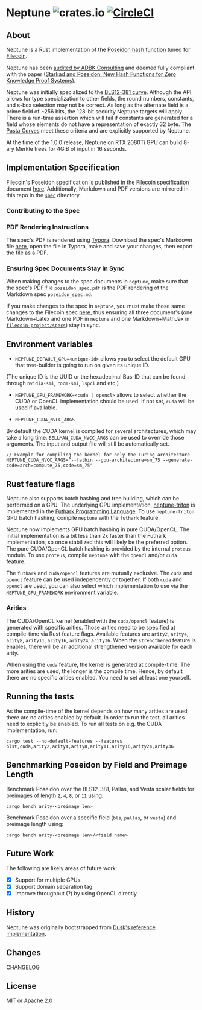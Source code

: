 # Neptune ![crates.io](https://img.shields.io/crates/v/neptune.svg) [![CircleCI](https://circleci.com/gh/filecoin-project/neptune.svg?style=svg)](https://circleci.com/gh/filecoin-project/neptune)

## About
Neptune is a Rust implementation of the [Poseidon hash function](https://www.poseidon-hash.info/) tuned for
[Filecoin](https://filecoin.io/).

Neptune has been [audited by ADBK Consulting](poseidon-in-filecoin-final-report.pdf) and deemed fully compliant with the
paper ([Starkad and Poseidon: New Hash Functions for Zero Knowledge Proof
Systems](https://eprint.iacr.org/2019/458.pdf)).

Neptune was initially specialized to the [BLS12-381 curve](https://electriccoin.co/blog/new-snark-curve/). Although the
API allows for type specialization to other fields, the round numbers, constants, and s-box selection may not be
correct. As long as the alternate field is a prime field of ~256 bits, the 128-bit security Neptune targets will apply.
There is a run-time assertion which will fail if constants are generated for a field whose elements do not have a
representation of exactly 32 byte. The [Pasta Curves](https://github.com/zcash/pasta_curves) meet these criteria and are
explicitly supported by Neptune.

At the time of the 1.0.0 release, Neptune on RTX 2080Ti GPU can build 8-ary Merkle trees for 4GiB of input in 16 seconds.

## Implementation Specification

Filecoin's Poseidon specification is published in the Filecoin specification document [here](https://spec.filecoin.io/#section-algorithms.crypto.poseidon). Additionally, Markdown and PDF versions are mirrored in this repo in the [`spec`](spec) directory.

### Contributing to the Spec

### PDF Rendering Instructions

The spec's PDF is rendered using [Typora](https://typora.io/). Download the spec's Markdown file [here](spec/poseidon_spec.md), open the file in Typora, make and save your changes, then export the file as a PDF.

### Ensuring Spec Documents Stay in Sync

When making changes to the spec documents in `neptune`, make sure that the spec's PDF file `poseidon_spec.pdf` is the PDF rendering of the Markdown spec `poseidon_spec.md`.

If you make changes to the spec in `neptune`, you must make those same changes to the Filecoin spec [here](https://github.com/filecoin-project/specs/blob/master/content/algorithms/crypto/poseidon.md), thus ensuring all three document's (one Markdown+Latex and one PDF in `neptune` and one Markdown+MathJax in [`filecoin-project/specs`](https://github.com/filecoin-project/specs/)) stay in sync.

## Environment variables

 - `NEPTUNE_DEFAULT_GPU=<unique-id>` allows you to select the default GPU that tree-builder is going to run on given its unique ID.

(The unique ID is the UUID or the hexadecimal Bus-ID that can be found through `nvidia-smi`, `rocm-smi`, `lspci` and etc.)

 - `NEPTUNE_GPU_FRAMEWORK=<cuda | opencl>` allows to select whether the CUDA or OpenCL implementation should be used. If not set, `cuda` will be used if available.

 - `NEPTUNE_CUDA_NVCC_ARGS`

By default the CUDA kernel is compiled for several architectures, which may take a long time. `BELLMAN_CUDA_NVCC_ARGS` can be used to override those arguments. The input and output file will still be automatically set.

    // Example for compiling the kernel for only the Turing architecture
    NEPTUNE_CUDA_NVCC_ARGS="--fatbin --gpu-architecture=sm_75 --generate-code=arch=compute_75,code=sm_75"

## Rust feature flags

Neptune also supports batch hashing and tree building, which can be performed on a GPU. The underlying GPU
implementation, [neptune-triton](https://github.com/filecoin-project/neptune-triton) is implemented in the [Futhark
Programming Language](https://futhark-lang.org/). To use `neptune-triton` GPU batch hashing, compile `neptune` with the
`futhark` feature.

Neptune now implements GPU batch hashing in pure CUDA/OpenCL. The initial implementation is a bit less than 2x faster than
the Futhark implementation, so once stabilized this will likely be the preferred option. The pure CUDA/OpenCL batch hashing
is provided by the internal `proteus` module. To use `proteus`, compile `neptune` with the `opencl` and/or `cuda` feature.

The `futhark` and `cuda/opencl` features are mutually exclusive. The `cuda` and `opencl` feature can be used independently or together. If both `cuda` and `opencl` are used, you can also select which implementation to use via the `NEPTUNE_GPU_FRAMEWORK` environment variable.

### Arities

The CUDA/OpenCL kernel (enabled with the `cuda/opencl` feature) is generated with specific arities. Those arities need to be specified at compile-time via Rust feature flags. Available features are `arity2`, `arity4`, `arity8`, `arity11`, `arity16`, `arity24`, `arity36`. When the `strengthened` feature is enables, there will be an additional strengthened version available for each arity.

When using the `cuda` feature, the kernel is generated at compile-time. The more arities are used, the longer is the compile time. Hence, by default there are no specific arities enabled. You need to set at least one yourself.

## Running the tests

As the compile-time of the kernel depends on how many arities are used, there are no arities enabled by default. In order to run the test, all arities need to explicitly be enabled. To run all tests on e.g. the CUDA implementation, run:

    cargo test --no-default-features --features blst,cuda,arity2,arity4,arity8,arity11,arity16,arity24,arity36

## Benchmarking Poseidon by Field and Preimage Length

Benchmark Poseidon over the BLS12-381, Pallas, and Vesta scalar fields for preimages of length `2`, `4`, `8`, or `11` using:

    cargo bench arity-<preimage len>

Benchmark Poseidon over a specific field (`bls`, `pallas`, or `vesta`) and preimage length using:

    cargo bench arity-<preimage len>/<field name>

## Future Work

The following are likely areas of future work:

- [x] Support for multiple GPUs.
- [x] Support domain separation tag.
- [x] Improve throughput (?) by using OpenCL directly.

## History

Neptune was originally bootstrapped from [Dusk's reference implementation](https://github.com/dusk-network/dusk-poseidon-merkle).

## Changes
[CHANGELOG](CHANGELOG.md)

## License

MIT or Apache 2.0
